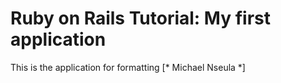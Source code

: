 # Ruby on Rails Tutorial: My first application

This is the application for formatting [* Michael Nseula *]
